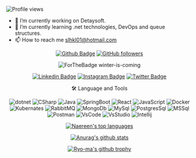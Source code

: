 
![Profile views](https://gpvc.arturio.dev/slhkl)

- 🔭 I’m currently working on Detaysoft.
- 🌱 I’m currently learning .net technologies, DevOps and queue structures.
- 📫 How to reach me slhkl01@hotmail.com

<div align="center">

[![Github Badge](https://img.shields.io/badge/-Github-000?style=quare&labelColor=000&logo=Github&logoColor=white&link=link)](https://github.com/slhkl)
[![GitHub followers](https://img.shields.io/github/followers/slhkl.svg?style=social&label=Follow&maxAge=2592000)](https://github.com/slhkl?tab=followers)

![ForTheBadge winter-is-coming](http://ForTheBadge.com/images/badges/winter-is-coming.svg)
  
[![Linkedin Badge](https://img.shields.io/badge/LinkedIn-0077B5?style=for-the-badge&logo=linkedin&logoColor=white)](https://www.linkedin.com/in/slhkl/)
[![Instagram Badge](https://img.shields.io/badge/Instagram-E4405F?style=for-the-badge&logo=instagram&logoColor=white)](https://www.instagram.com/slhkl0/) 
[![Twitter Badge](https://img.shields.io/badge/Twitter-1DA1F2?style=for-the-badge&logo=twitter&logoColor=white)](https://www.twitter.com/slhkl0/) 

🛠  Language and Tools

![dotnet](https://img.shields.io/badge/.NET-512BD4?style=for-the-badge&logo=dotnet&logoColor=white)
![CSharp](https://img.shields.io/badge/C%23-239120?style=for-the-badge&logo=c-sharp&logoColor=white)
![Java](https://img.shields.io/badge/java-%23ED8B00.svg?style=for-the-badge&logo=java&logoColor=white)
![SpringBoot](https://img.shields.io/badge/Spring_Boot-F2F4F9?style=for-the-badge&logo=spring-boot)
![React](https://img.shields.io/badge/React-20232A?style=for-the-badge&logo=react&logoColor=61DAFB)
![JavaScript](https://img.shields.io/badge/JavaScript-323330?style=for-the-badge&logo=javascript&logoColor=F7DF1E)
![Docker](https://img.shields.io/badge/Docker-2CA5E0?style=for-the-badge&logo=docker&logoColor=white)
![Kubernates](https://img.shields.io/badge/kubernetes-326ce5.svg?&style=for-the-badge&logo=kubernetes&logoColor=white)
![RabbitMQ](https://img.shields.io/badge/rabbitmq-%23FF6600.svg?&style=for-the-badge&logo=rabbitmq&logoColor=white)
![MongoDb](https://img.shields.io/badge/MongoDB-4EA94B?style=for-the-badge&logo=mongodb&logoColor=white)
![MySql](https://img.shields.io/badge/MySQL-005C84?style=for-the-badge&logo=mysql&logoColor=white)
![PostgresSql](https://img.shields.io/badge/PostgreSQL-316192?style=for-the-badge&logo=postgresql&logoColor=white)
![MSSql](https://img.shields.io/badge/Microsoft%20SQL%20Server-CC2927?style=for-the-badge&logo=microsoft%20sql%20server&logoColor=white)
![Postman](https://img.shields.io/badge/Postman-FF6C37?style=for-the-badge&logo=Postman&logoColor=white)
![VsCode](https://img.shields.io/badge/VSCode-0078D4?style=for-the-badge&logo=visual%20studio%20code&logoColor=white)
![VsStudio](https://img.shields.io/badge/Visual_Studio-5C2D91?style=for-the-badge&logo=visual%20studio&logoColor=white)
![Intellij](https://img.shields.io/badge/IntelliJ_IDEA-000000.svg?style=for-the-badge&logo=intellij-idea&logoColor=white)

[![Naereen's top languages](https://github-readme-stats.vercel.app/api/top-langs/?username=slhkl&theme=blue-green)](https://github.com/anuraghazra/github-readme-stats)

[![Anurag's github stats](https://github-readme-stats.vercel.app/api?username=slhkl&theme=blue-green)](https://github.com/anuraghazra/github-readme-stats)

[![Ryo-ma's github trophy](https://github-profile-trophy.vercel.app/?username=slhkl&row=1)](https://github.com/ryo-ma/github-profile-trophy)

</div>

